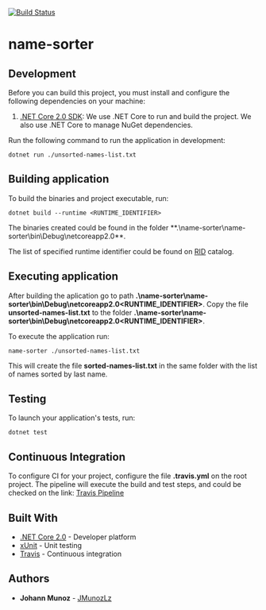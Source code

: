 [![Build Status](https://travis-ci.org/JMunozLz/name-sorter.svg?branch=master)](https://travis-ci.org/JMunozLz/name-sorter)
# name-sorter

## Development

Before you can build this project, you must install and configure the following dependencies on your machine:

1. [.NET Core 2.0 SDK](https://www.microsoft.com/net/download/archives/): We use .NET Core to run and build the project. We also use .NET Core to manage NuGet dependencies.

Run the following command to run the application in development:

    dotnet run ./unsorted-names-list.txt

## Building application

To build the binaries and project executable, run:

    dotnet build --runtime <RUNTIME_IDENTIFIER>

The binaries created could be found in the folder **.\name-sorter\name-sorter\bin\Debug\netcoreapp2.0\**.

The list of specified runtime identifier could be found on [RID](https://docs.microsoft.com/en-us/dotnet/core/rid-catalog) catalog.

## Executing application

After building the aplication go to path **.\name-sorter\name-sorter\bin\Debug\netcoreapp2.0\<RUNTIME_IDENTIFIER>**.
Copy the file **unsorted-names-list.txt** to the folder **.\name-sorter\name-sorter\bin\Debug\netcoreapp2.0\<RUNTIME_IDENTIFIER>**.

To execute the application run:

    name-sorter ./unsorted-names-list.txt

This will create the file **sorted-names-list.txt** in the same folder with the list of names sorted by last name.

## Testing

To launch your application's tests, run:

    dotnet test

## Continuous Integration

To configure CI for your project, configure the file **.travis.yml** on the root project. The pipeline will execute the build and test steps, and could be checked on the link: [Travis Pipeline](https://travis-ci.org/JMunozLz/name-sorter/)

## Built With

* [.NET Core 2.0](https://docs.microsoft.com/en-us/dotnet/core/) - Developer platform
* [xUnit](https://xunit.github.io/#documentation/) - Unit testing
* [Travis](https://docs.travis-ci.com//) - Continuous integration

## Authors

* **Johann Munoz** - [JMunozLz](https://github.com/JMunozLz)
